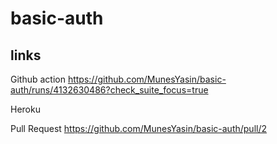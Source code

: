 # basic-auth

## links
Github action https://github.com/MunesYasin/basic-auth/runs/4132630486?check_suite_focus=true

Heroku 

Pull Request https://github.com/MunesYasin/basic-auth/pull/2
